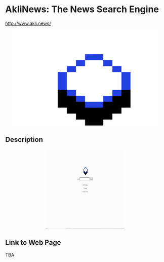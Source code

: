 # AkliNews: The News Search Engine
http://www.akli.news/
<p align="center">
  <img width="460" height="300" src="/New Piskel-1.png (1).png">
</p>

## Description
<p align="center">
  <img width="250" height="250" src="images/homescreen.PNG">
</p>

## Link to Web Page
TBA
